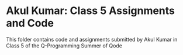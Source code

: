 # Akul Kumar: Class 5 Assignments and Code
This folder contains code and assignments submitted by Akul Kumar in Class 5 of the Q-Programming Summer of Qode